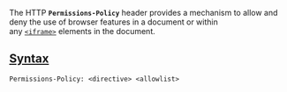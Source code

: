 The HTTP **`Permissions-Policy`** header provides a mechanism to allow and deny the use of browser features in a document or within any [`<iframe>`](https://developer.mozilla.org/en-US/docs/Web/HTML/Element/iframe) elements in the document.

## [Syntax](https://developer.mozilla.org/en-US/docs/Web/HTTP/Headers/Permissions-Policy#syntax)

```
Permissions-Policy: <directive> <allowlist>
```